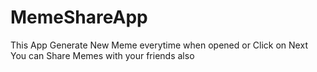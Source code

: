 # MemeShareApp
This App Generate New Meme everytime when opened or Click on Next
You can Share Memes with your friends also
